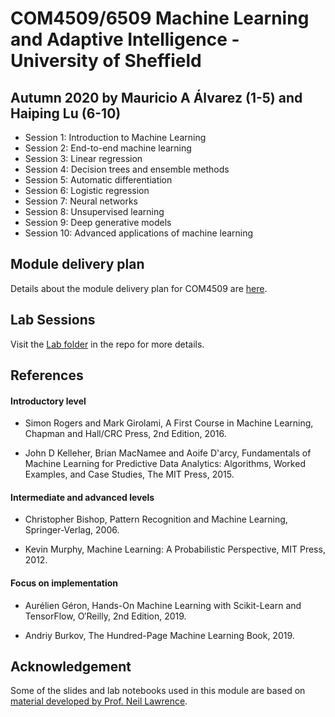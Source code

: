 # COM4509/6509 Machine Learning and Adaptive Intelligence - University of Sheffield
## Autumn 2020 by Mauricio A Álvarez (1-5) and Haiping Lu (6-10)
* Session 1: Introduction to Machine Learning 
* Session 2: End-to-end machine learning
* Session 3: Linear regression
* Session 4: Decision trees and ensemble methods
* Session 5: Automatic differentiation 
* Session 6: Logistic regression
* Session 7: Neural networks
* Session 8: Unsupervised learning 
* Session 9: Deep generative models
* Session 10: Advanced applications of machine learning

## Module delivery plan

Details about the module delivery plan for COM4509 are [here](./MDPCOM4509.pdf). 

## Lab Sessions

Visit the [Lab folder](./Labs/) in the repo for more details.

## References

#### Introductory level

* Simon Rogers and Mark Girolami, A First Course in Machine Learning, Chapman and Hall/CRC Press, 2nd Edition, 2016.

* John D Kelleher, Brian MacNamee and Aoife D'arcy, Fundamentals of Machine Learning for Predictive Data Analytics: Algorithms, Worked Examples, and Case Studies, The MIT Press, 2015. 

#### Intermediate and advanced levels

* Christopher Bishop, Pattern Recognition and Machine Learning, Springer-Verlag, 2006.

* Kevin Murphy, Machine Learning: A Probabilistic Perspective, MIT Press, 2012.

#### Focus on implementation

* Aurélien Géron, Hands-On Machine Learning with Scikit-Learn and TensorFlow, O′Reilly, 2nd Edition, 2019.

* Andriy Burkov, The Hundred-Page Machine Learning Book, 2019.


## Acknowledgement

Some of the slides and lab notebooks used in this module are based on [material developed by Prof. Neil Lawrence](http://inverseprobability.com/mlai2015/). 


